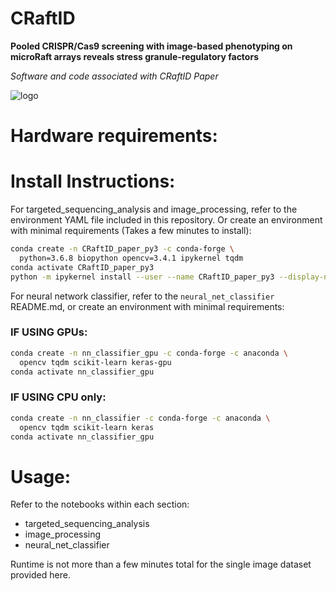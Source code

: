# CRaftID

**Pooled CRISPR/Cas9 screening with image-based phenotyping on microRaft arrays reveals stress granule-regulatory factors**

*Software and code associated with CRaftID Paper*

![logo](https://github.com/YeoLab/CRaftID/blob/master/logo/monkeerows_foremily.gif)


# Hardware requirements:


# Install Instructions:

For targeted_sequencing_analysis and image_processing, refer to the environment YAML file included in this repository. Or create an environment with minimal requirements (Takes a few minutes to install):
```bash
conda create -n CRaftID_paper_py3 -c conda-forge \
  python=3.6.8 biopython opencv=3.4.1 ipykernel tqdm
conda activate CRaftID_paper_py3
python -m ipykernel install --user --name CRaftID_paper_py3 --display-name "CRaftID"
```
For neural network classifier, refer to the ```neural_net_classifier``` README.md, or create an environment with minimal requirements:
### IF USING GPUs:
```bash
conda create -n nn_classifier_gpu -c conda-forge -c anaconda \
  opencv tqdm scikit-learn keras-gpu
conda activate nn_classifier_gpu
```
### IF USING CPU only:
```bash
conda create -n nn_classifier -c conda-forge -c anaconda \
  opencv tqdm scikit-learn keras
conda activate nn_classifier_gpu
```

# Usage:

Refer to the notebooks within each section:
- targeted_sequencing_analysis
- image_processing
- neural_net_classifier

Runtime is not more than a few minutes total for the single image dataset provided here. 

